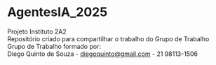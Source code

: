 # AgentesIA_2025
Projeto Instituto 2A2<br>
Repositório criado para compartilhar o trabalho do Grupo de Trabalho<br>
Grupo de Trabalho formado por:<br>
Diego Quinto de Souza - diegoquinto@gmail.com - 21 98113-1506
